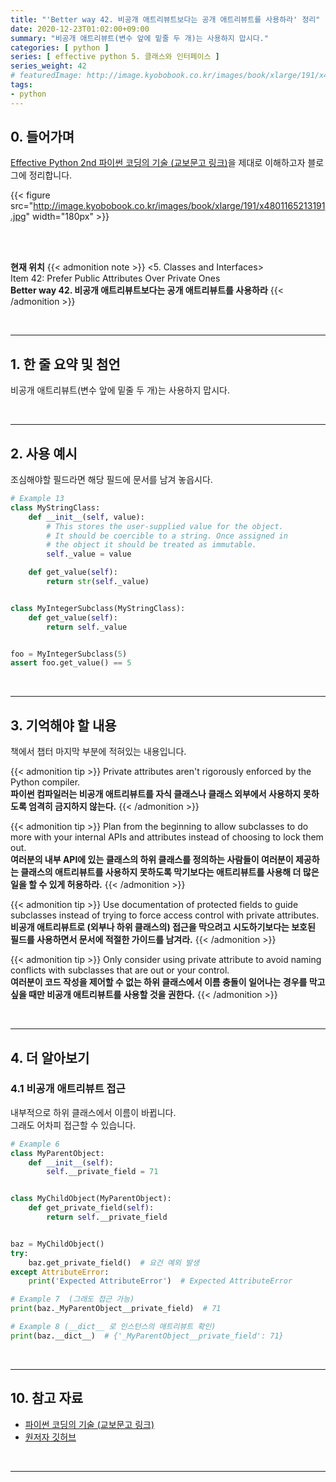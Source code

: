 ```yaml
---
title: "'Better way 42. 비공개 애트리뷰트보다는 공개 애트리뷰트를 사용하라' 정리"
date: 2020-12-23T01:02:00+09:00
summary: "비공개 애트리뷰트(변수 앞에 밑줄 두 개)는 사용하지 맙시다."
categories: [ python ]
series: [ effective python 5. 클래스와 인터페이스 ]
series_weight: 42
# featuredImage: http://image.kyobobook.co.kr/images/book/xlarge/191/x4801165213191.jpg
tags:
- python
---
```


## 0. 들어가며

[Effective Python 2nd 파이썬 코딩의 기술 (교보문고 링크)](http://digital.kyobobook.co.kr/digital/ebook/ebookDetail.ink?selectedLargeCategory=001&barcode=4801165213191&orderClick=LEH&Kc=)을 제대로 이해하고자 블로그에 정리합니다.

{{< figure src="http://image.kyobobook.co.kr/images/book/xlarge/191/x4801165213191.jpg" width="180px" >}}

<br/>
<br/>

**현재 위치**
{{< admonition note >}}
<5. Classes and Interfaces>  
Item 42: Prefer Public Attributes Over Private Ones  
**Better way 42. 비공개 애트리뷰트보다는 공개 애트리뷰트를 사용하라**
{{< /admonition >}}


<br/>

---

## 1. 한 줄 요약 및 첨언

비공개 애트리뷰트(변수 앞에 밑줄 두 개)는 사용하지 맙시다.


<br/>

---

## 2. 사용 예시

조심해야할 필드라면 해당 필드에 문서를 남겨 놓읍시다.


```python
# Example 13
class MyStringClass:
    def __init__(self, value):
        # This stores the user-supplied value for the object.
        # It should be coercible to a string. Once assigned in
        # the object it should be treated as immutable.
        self._value = value

    def get_value(self):
        return str(self._value)


class MyIntegerSubclass(MyStringClass):
    def get_value(self):
        return self._value


foo = MyIntegerSubclass(5)
assert foo.get_value() == 5
```

<br/>

---

## 3. 기억해야 할 내용

책에서 챕터 마지막 부분에 적혀있는 내용입니다.

{{< admonition tip >}}
Private attributes aren't rigorously enforced by the Python compiler.  
**파이썬 컴파일러는 비공개 애트리뷰트를 자식 클래스나 클래스 외부에서 사용하지 못하도록 엄격히 금지하지 않는다.**
{{< /admonition >}}

{{< admonition tip >}}
Plan from the beginning to allow subclasses to do more with your internal APIs and attributes instead of choosing to lock them out.  
**여러분의 내부 API에 있는 클래스의 하위 클래스를 정의하는 사람들이 여러분이 제공하는 클래스의 애트리뷰트를 사용하지 못하도록 막기보다는 애트리뷰트를 사용해 더 많은 일을 할 수 있게 허용하라.**
{{< /admonition >}}

{{< admonition tip >}}
Use documentation of protected fields to guide subclasses instead of trying to force access control with private attributes.  
**비공개 애트리뷰트로 (외부나 하위 클래스의) 접근을 막으려고 시도하기보다는 보호된 필드를 사용하면서 문서에 적절한 가이드를 남겨라.**
{{< /admonition >}}

{{< admonition tip >}}
Only consider using private attribute to avoid naming conflicts with subclasses that are out or your control.  
**여러분이 코드 작성을 제어할 수 없는 하위 클래스에서 이름 충돌이 일어나는 경우를 막고 싶을 때만 비공개 애트리뷰트를 사용할 것을 권한다.**
{{< /admonition >}}

<br/>

---

## 4. 더 알아보기

### 4.1 비공개 애트리뷰트 접근

내부적으로 하위 클래스에서 이름이 바뀝니다.  
그래도 어차피 접근할 수 있습니다.

```python
# Example 6
class MyParentObject:
    def __init__(self):
        self.__private_field = 71


class MyChildObject(MyParentObject):
    def get_private_field(self):
        return self.__private_field


baz = MyChildObject()
try:
    baz.get_private_field()  # 요건 예외 발생
except AttributeError:
    print('Expected AttributeError')  # Expected AttributeError

# Example 7  (그래도 접근 가능)
print(baz._MyParentObject__private_field)  # 71

# Example 8 (__dict__ 로 인스턴스의 애트리뷰트 확인)
print(baz.__dict__)  # {'_MyParentObject__private_field': 71}
```

<br/>

---

## 10. 참고 자료

- [파이썬 코딩의 기술 (교보문고 링크)](http://digital.kyobobook.co.kr/digital/ebook/ebookDetail.ink?selectedLargeCategory=001&barcode=4801165213191&orderClick=LEH&Kc=)
- [원저자 깃허브](https://github.com/bslatkin/effectivepython/blob/master/example_code/item_42.py)

<br/>

---
